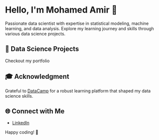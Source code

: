 # Hello, I'm Mohamed Amir 👋

Passionate data scientist with expertise in statistical modeling, machine learning, and data analysis. Explore my learning journey and skills through various data science projects.

## 🚀 Data Science Projects

Checkout my portfolio

## 🎓 Acknowledgment

Grateful to [DataCamp](https://www.datacamp.com/) for a robust learning platform that shaped my data science skills.

## 🌐 Connect with Me

- [LinkedIn](https://www.linkedin.com/in/mohamed-amir-9a47b2146/)

Happy coding! 🚀

<!---
mamir707/mamir707 is a ✨ special ✨ repository because its `README.md` (this file) appears on your GitHub profile.
You can click the Preview link to take a look at your changes.
--->
